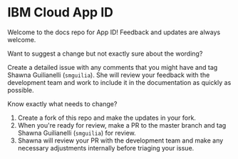 # IBM Cloud App ID

Welcome to the docs repo for App ID! Feedback and updates are always welcome.





Want to suggest a change but not exactly sure about the wording?

Create a detailed issue with any comments that you might have and tag Shawna Guilianelli (`smguilia`). She will review your feedback with the development team and work to include it in the documentation as quickly as possible.

Know exactly what needs to change?

1. Create a fork of this repo and make the updates in your fork.
2. When you're ready for review, make a PR to the master branch and tag Shawna Guilianelli (`smguilia`) for review.
3. Shawna will review your PR with the development team and make any necessary adjustments internally before triaging your issue.
